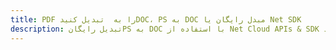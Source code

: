 ---title: PDF را به  تبدیل کنیدDOC، PS به DOC مبدل رایگان یا Net SDKdescription: تبدیل رایگانPS به DOC با استفاده از Net Cloud APIs & SDK همچنین اسناد PDF را در Cloud ایجاد، ویرایش و رندر کنید.---